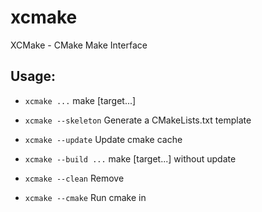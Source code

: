 # xcmake
XCMake - CMake Make Interface

## Usage:
* `xcmake ...` make [target...]

* `xcmake --skeleton` Generate a CMakeLists.txt template

* `xcmake --update` Update cmake cache

* `xcmake --build ...` make [target...] without update 

* `xcmake --clean` Remove <build-dir>

* `xcmake --cmake` Run cmake in <build-dir>
